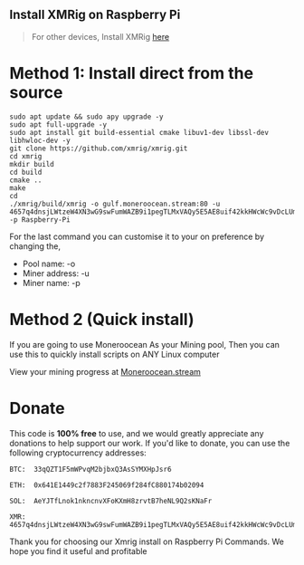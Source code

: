 ## Install XMRig on Raspberry Pi

> For other devices, Install XMRig [here](https://github.com/NajmAjmal/xmrig-install)

# Method 1: Install direct from the source


    sudo apt update && sudo apy upgrade -y
    sudo apt full-upgrade -y
    sudo apt install git build-essential cmake libuv1-dev libssl-dev libhwloc-dev -y
    git clone https://github.com/xmrig/xmrig.git
    cd xmrig
    mkdir build
    cd build
    cmake ..
    make
    cd
    ./xmrig/build/xmrig -o gulf.moneroocean.stream:80 -u 4657q4dnsjLWtzeW4XN3wG9swFumWAZB9i1pegTLMxVAQy5E5AE8uif42kkHWcWc9vDcLUmzeCf3pV7mmrJQQqqe84dtASi -p Raspberry-Pi
  
  
For the last command you can customise it to your on preference by changing the,

<ul>
  <li>Pool name: -o</li>
  <li>Miner address: -u</li>
  <li>Miner name: -p</li>
</ul>

# Method 2 (Quick install)

If you are going to use Moneroocean As your Mining pool, Then you can use this to quickly install scripts on ANY Linux computer



    

View your mining progress at [Moneroocean.stream](https://moneroocean.stream/)


#  Donate
    
    
This code is **100% free** to use, and we would greatly appreciate any donations to help support our work. If you'd like to donate, you can use the following cryptocurrency addresses:


    BTC:  33qQZT1F5mWPvqM2bjbxQ3AsSYMXHpJsr6
    
    ETH:  0x641E1449c2f7883F245069f284fC880174b02094
    
    SOL:  AeYJTfLnok1nkncnvXFoKXmH8zrvtB7heNL9Q2sKNaFr
    
    XMR:  4657q4dnsjLWtzeW4XN3wG9swFumWAZB9i1pegTLMxVAQy5E5AE8uif42kkHWcWc9vDcLUmzeCf3pV7mmrJQQqqe84dtASi


Thank you for choosing our Xmrig install on Raspberry Pi Commands. We hope you find it useful and profitable

